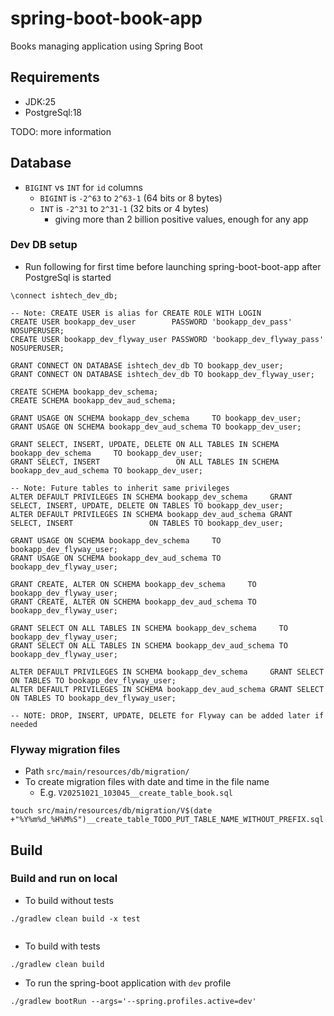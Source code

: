# spring-boot-book-app
Books managing application using Spring Boot

## Requirements
- JDK:25
- PostgreSql:18


TODO: more information

## Database

- `BIGINT` vs `INT` for `id` columns
     - `BIGINT` is `-2^63` to `2^63-1` (64 bits or 8 bytes)
     - `INT` is `-2^31` to `2^31-1` (32 bits or 4 bytes)
         - giving more than 2 billion positive values, enough for any app

### Dev DB setup
- Run following for first time before launching spring-boot-boot-app after PostgreSql is started

```
\connect ishtech_dev_db;

-- Note: CREATE USER is alias for CREATE ROLE WITH LOGIN
CREATE USER bookapp_dev_user        PASSWORD 'bookapp_dev_pass'        NOSUPERUSER;
CREATE USER bookapp_dev_flyway_user PASSWORD 'bookapp_dev_flyway_pass' NOSUPERUSER;

GRANT CONNECT ON DATABASE ishtech_dev_db TO bookapp_dev_user;
GRANT CONNECT ON DATABASE ishtech_dev_db TO bookapp_dev_flyway_user;

CREATE SCHEMA bookapp_dev_schema;
CREATE SCHEMA bookapp_dev_aud_schema;

GRANT USAGE ON SCHEMA bookapp_dev_schema     TO bookapp_dev_user;
GRANT USAGE ON SCHEMA bookapp_dev_aud_schema TO bookapp_dev_user;

GRANT SELECT, INSERT, UPDATE, DELETE ON ALL TABLES IN SCHEMA bookapp_dev_schema     TO bookapp_dev_user;
GRANT SELECT, INSERT                 ON ALL TABLES IN SCHEMA bookapp_dev_aud_schema TO bookapp_dev_user;

-- Note: Future tables to inherit same privileges
ALTER DEFAULT PRIVILEGES IN SCHEMA bookapp_dev_schema     GRANT SELECT, INSERT, UPDATE, DELETE ON TABLES TO bookapp_dev_user;
ALTER DEFAULT PRIVILEGES IN SCHEMA bookapp_dev_aud_schema GRANT SELECT, INSERT                 ON TABLES TO bookapp_dev_user;

GRANT USAGE ON SCHEMA bookapp_dev_schema     TO bookapp_dev_flyway_user;
GRANT USAGE ON SCHEMA bookapp_dev_aud_schema TO bookapp_dev_flyway_user;

GRANT CREATE, ALTER ON SCHEMA bookapp_dev_schema     TO bookapp_dev_flyway_user;
GRANT CREATE, ALTER ON SCHEMA bookapp_dev_aud_schema TO bookapp_dev_flyway_user;

GRANT SELECT ON ALL TABLES IN SCHEMA bookapp_dev_schema     TO bookapp_dev_flyway_user;
GRANT SELECT ON ALL TABLES IN SCHEMA bookapp_dev_aud_schema TO bookapp_dev_flyway_user;

ALTER DEFAULT PRIVILEGES IN SCHEMA bookapp_dev_schema     GRANT SELECT ON TABLES TO bookapp_dev_flyway_user;
ALTER DEFAULT PRIVILEGES IN SCHEMA bookapp_dev_aud_schema GRANT SELECT ON TABLES TO bookapp_dev_flyway_user;

-- NOTE: DROP, INSERT, UPDATE, DELETE for Flyway can be added later if needed

```

### Flyway migration files
- Path `src/main/resources/db/migration/`
- To create migration files with date and time in the file name
    - E.g. `V20251021_103045__create_table_book.sql`

```
touch src/main/resources/db/migration/V$(date +"%Y%m%d_%H%M%S")__create_table_TODO_PUT_TABLE_NAME_WITHOUT_PREFIX.sql

```


## Build

### Build and run on local

- To build without tests

```
./gradlew clean build -x test
	
```

- To build with tests

```
./gradlew clean build

```

- To run the spring-boot application with `dev` profile


```
./gradlew bootRun --args='--spring.profiles.active=dev'

```
